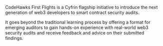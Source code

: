 CodeHawks First Flights is a Cyfrin flagship initiative to introduce the next generation of web3 developers to smart contract security audits.

It goes beyond the traditional learning process by offering a format for emerging auditors to gain hands-on experience with real-world web3 security audits and receive feedback and advice on their submitted findings.